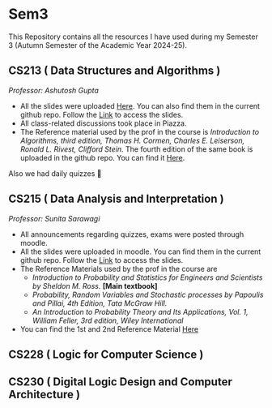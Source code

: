 # Sem3
This Repository contains all the resources I have used during my Semester 3 (Autumn Semester of the Academic Year 2024-25).
## CS213 ( Data Structures and Algorithms )
_Professor: Ashutosh Gupta_  
- All the slides were uploaded [Here](https://www.cse.iitb.ac.in/~akg/courses/2024-ds/). You can also find them in the current github repo. Follow the [Link](./CS213/Lectures) to access the slides.  
- All class-related discussions took place in Piazza.  
- The Reference material used by the prof in the course is _Introduction to Algorithms, third edition, Thomas H. Cormen, Charles E. Leiserson, Ronald L. Rivest, Clifford Stein_. The fourth edition of the same book is uploaded in the github repo. You can find it [Here](./CS213/Resources).  
  
Also we had daily quizzes :smiling_face_with_tear: 
## CS215 ( Data Analysis and Interpretation )
_Professor: Sunita Sarawagi_
- All announcements regarding quizzes, exams were posted through moodle.
- All the slides were uploaded in moodle. You can find them in the current github repo. Follow the [Link](./CS215/Lectures) to access the slides.
- The Reference Materials used by the prof in the course are
  - _Introduction to Probability and Statistics for Engineers and Scientists by Sheldon M. Ross._ __[Main textbook]__
  - _Probability, Random Variables and Stochastic processes by Papoulis and Pillai, 4th Edition, Tata McGraw Hill._
  - _An Introduction to Probability Theory and Its Applications, Vol. 1, William Feller, 3rd edition, Wiley International_  
- You can find the 1st and 2nd Reference Material [Here](./CS215/Resources)
## CS228 ( Logic for Computer Science )
## CS230 ( Digital Logic Design and Computer Architecture )
